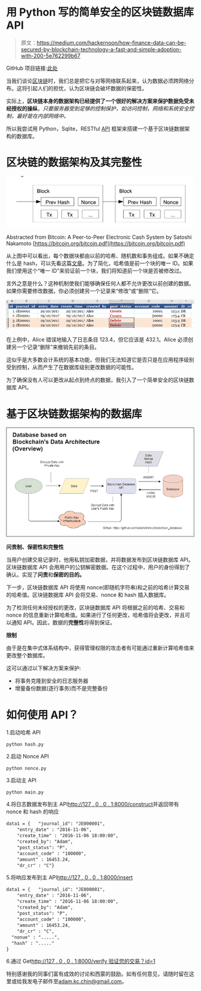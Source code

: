 # 用 Python 写的简单安全的区块链数据库 API

> 原文：<https://medium.com/hackernoon/how-finance-data-can-be-secured-by-blockchain-technology-a-fast-and-simple-adoption-with-200-5e762299b67>

GitHub 项目链接:[此处](https://github.com/adamchinkc/blockchain_database)

当我们谈论[区块链](https://hackernoon.com/tagged/blockchain)时，我们总是把它与对等网络联系起来，认为数据必须跨网络分布。这将引起人们的担忧，认为区块链会破坏数据的保密性。

实际上，**区块链本身的数据架构已经提供了一个很好的解决方案来保护数据免受未经授权的操纵**，*只要服务器受到足够的控制保护，如访问控制，网络和系统安全控制，最好是在内部网络中。*

所以我尝试用 Python，Sqlite，RESTful [API](https://hackernoon.com/tagged/api) 框架来搭建一个基于区块链数据架构的数据库。

# **区块链的数据架构及其完整性**

![](img/39583b92c7f050122b225ac9c7ecf061.png)

Abstracted from Bitcoin: A Peer-to-Peer Electronic Cash System by Satoshi Nakamoto [https://bitcoin.org/bitcoin.pdf](https://bitcoin.org/bitcoin.pdf)

从上图中可以看出，每个数据块都由以前的哈希、随机数和事务组成。如果不确定什么是 hash，可以先看这篇[文章](/@ConsenSys/blockchain-underpinnings-hashing-7f4746cbd66b)。为了简化，哈希值是前一个块的唯一 ID。如果我们使用这个“唯一 ID”来验证前一个块，我们将知道前一个块是否被修改过。

言外之意是什么？这种机制使我们能够确保任何人都不允许更改以前创建的数据。如果你需要修改数据，你必须创建另一个记录来“修改”或“删除”它。

![](img/b342c38421b9918260a6d61f3e65276e.png)

在上例中，Alice 错误地输入了日志条目 123.4，但它应该是 432.1。Alice 必须创建另一个记录“删除”来撤销先前的条目。

这似乎是大多数会计系统的基本功能，但我们无法知道它是否只是在应用程序级别受到控制，从而产生了在数据库级别更改数据的可能性。

为了确保没有人可以更改从起点到终点的数据，我引入了一个简单安全的区块链数据库 API。

# 基于区块链数据架构的数据库

![](img/bd3e2498bb47b3e3fd97f8a2aa21a11b.png)

**问责制、保密性和完整性**

当用户创建交易记录时，他用私钥加密数据，并将数据发布到区块链数据库 API。区块链数据库 API 会用用户的公钥解密数据。在这个过程中，用户的身份得到了确认。实现了**问责**和**保密的目的。**

下一步，区块链数据库 API 将使用 nonce(即随机字符串)和之前的哈希计算交易的哈希值。区块链数据库 API 会将交易、nonce 和 hash 插入数据库。

为了检测任何未经授权的更改，区块链数据库 API 将根据之前的哈希、交易和 nonce 的信息重新计算哈希值。如果进行了任何更改，哈希值将会更改，并且可以通知 API。因此，数据的**完整性**将得到保证。

**限制**

由于是在集中式体系结构中，获得管理权限的攻击者有可能通过重新计算哈希值来更改整个数据库。

这可以通过以下解决方案来保护:

*   将事务克隆到安全的日志服务器
*   增量备份数据(逐行事务)而不是完整备份

# 如何使用 API？

1.启动哈希 API

```
python hash.py
```

2.启动 Nonce API

```
python nonce.py
```

3.启动主 API

```
python main.py
```

4.将日志数据发布到主 API[http://127 . 0 . 0 . 1:8000/construct](http://127.0.0.1:8000/construct)并返回带有 nonce 和 hash 的响应

```
data1 = { 	"journal_id": "JE000001", 
	"entry_date" : "2016-11-06", 
	"create_time" : "2016-11-06 18:00:00", 
	"created_by": "Adam",
	"post_status": "P",
	"account_code" : "100000",
	"amount" : 16453.24,
	"dr_cr" : "C"}
```

5.将响应发布到主 API[http://127 . 0 . 0 . 1:8000/insert](http://127.0.0.1:8000/insert)

```
data1 = { 	"journal_id": "JE000001", 
	"entry_date" : "2016-11-06", 
	"create_time" : "2016-11-06 18:00:00", 
	"created_by": "Adam",
	"post_status": "P",
	"account_code" : "100000",
	"amount" : 16453.24,
	"dr_cr" : "C",
  "nonue" : ".....",
  "hash" : "....."
}
```

6.通过 Get[http://127 . 0 . 0 . 1:8000/verify 验证您的交易？id=1](http://127.0.0.1:8000/verify?id=1)

特别感谢我的同事们富有成效的讨论和西蒙的鼓励。如有任何意见，请随时留在这里或给我发电子邮件至[adam.kc.chin@gmail.com](mailto:adam.kc.chin@gmail.com)。